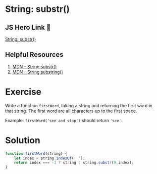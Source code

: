 # String: substr()

## JS Hero Link 🥋

[String: substr()](https://www.jshero.net/en/koans/stringsubstr.html)

## Helpful Resources

1. [MDN - String substr()](https://developer.mozilla.org/en-US/docs/Web/JavaScript/Reference/Global_Objects/String/substr)
2. [MDN - String substring()](https://developer.mozilla.org/en-US/docs/Web/JavaScript/Reference/Global_Objects/String/substring)

# Exercise
Write a function `firstWord`, taking a string and returning the first word in that string. The first word are all characters up to the first space.

Example: `firstWord('see and stop')` should return `'see'`.

# Solution
```js
function firstWord(string) {
    let index = string.indexOf(' ');
    return index === -1 ? string : string.substr(0,index);
}
```